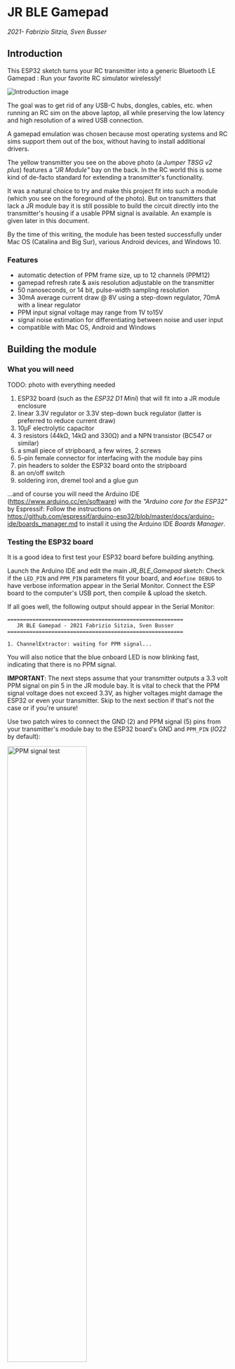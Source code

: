 # JR BLE Gamepad
*2021- Fabrizio Sitzia, Sven Busser*

## Introduction

This ESP32 sketch turns your RC transmitter into a generic Bluetooth LE Gamepad : Run your favorite RC simulator wirelessly!

![Introduction image](data/images/intro.jpg)

The goal was to get rid of any USB-C hubs, dongles, cables, etc. when running an RC sim on the above laptop, all while preserving the low latency and high resolution of a wired USB connection.

A gamepad emulation was chosen because most operating systems and RC sims support them out of the box, without having to install additional drivers.

The yellow transmitter you see on the above photo (a *Jumper T8SG v2 plus*) features a *"JR Module"* bay on the back. In the RC world this is some kind of de-facto standard for extending a transmitter's functionality.

It was a natural choice to try and make this project fit into such a module (which you see on the foreground of the photo). But on transmitters that lack a JR module bay it is still possible to build the circuit directly into the transmitter's housing if a usable PPM signal is available. An example is given later in this document.

By the time of this writing, the module has been tested successfully under Mac OS (Catalina and Big Sur), various Android devices, and Windows 10.

### Features

- automatic detection of PPM frame size, up to 12 channels (PPM12)
- gamepad refresh rate & axis resolution adjustable on the transmitter
- 50 nanoseconds, or 14 bit, pulse-width sampling resolution
- 30mA average current draw @ 8V using a step-down regulator, 70mA with a linear regulator
- PPM input signal voltage may range from 1V to15V
- signal noise estimation for differentiating between noise and user input
- compatible with Mac OS, Android and Windows




## Building the module

### What you will need

TODO: photo with everything needed

1. ESP32 board  (such as the *ESP32 D1 Mini*) that will fit into a JR module enclosure
2. linear 3.3V regulator or 3.3V step-down buck regulator (latter is preferred to reduce current draw)
3. 10µF electrolytic capacitor
4. 3 resistors (44kΩ, 14kΩ and 330Ω) and a NPN transistor (BC547 or similar)
5. a small piece of stripboard, a few wires, 2 screws
6. 5-pin female connector for interfacing with the module bay pins
7. pin headers to solder the ESP32 board onto the stripboard
8. an on/off switch
9. soldering iron, dremel tool and a glue gun

...and of course you will need the Arduino IDE (https://www.arduino.cc/en/software) with the *"Arduino core for the ESP32"* by Espressif: Follow the instructions on https://github.com/espressif/arduino-esp32/blob/master/docs/arduino-ide/boards_manager.md to install it using the Arduino IDE *Boards Manager*.

### Testing the ESP32 board

It is a good idea to first test your ESP32 board before building anything.

Launch the Arduino IDE and edit the main *JR_BLE_Gamepad* sketch: Check if the `LED_PIN` and `PPM_PIN` parameters fit your board, and `#define DEBUG` to have  verbose information appear in the Serial Monitor. Connect the ESP board to the computer's USB port, then compile & upload the sketch.

If all goes well, the following output should appear in the Serial Monitor:

	========================================================
	   JR BLE Gamepad - 2021 Fabrizio Sitzia, Sven Busser   
	========================================================
	
	1. ChannelExtractor: waiting for PPM signal...

You will also notice that the blue onboard LED is now blinking fast, indicating that there is no PPM signal.

**IMPORTANT**: The next steps assume that your transmitter outputs a 3.3 volt PPM signal on pin 5 in the JR module bay.
It is vital to check that the PPM signal voltage does not exceed 3.3V, as higher voltages might damage the ESP32 or even your transmitter. Skip to the next section if that's not the case or if you're unsure!

Use two patch wires to connect the GND (2) and PPM signal (5) pins from your transmitter's module bay to the ESP32 board's GND and `PPM_PIN` (*IO22* by default):

<img alt="PPM signal test" src="data/images/ppm_test.jpg" width="60%">

Configure your transmitter to output a PPM signal.

As soon as a PPM signal is detected you should see something like this appearing in the monitor log:

	2. NoiseEstimator: sampling noise...
	   Diff : 1 1 21 21 39 41 
	   Noise threshold (max) = 49
	
	3. GamepadRefresh: axisCount = 6
	   Unity bug workaround under Windows is active
	   No refresh rate channel: using REFRESH_RATE_DEFAULT = -25
	   Negative refresh rate --> 8-bit gamepad (compatibility mode) @ 25 Hz
	   Waiting for Bluetooth connection...

*Note: Ignore any "rmt" errors appearing immediately after this! BLE initialization interferes with RMT, causing a glitch.*

You will notice that the blue LED is now blinking slowly, indicating that there is no Bluetooth connection.

Open the Bluetooth settings on your computer. You should see a device called *JR Gamepad 8*.
Pair the device, and if all goes well the onboard LED will turn a steady blue, and a stream of axis values will appear in the serial monitor:

	63 63 64 64 41 127 / 25 Hz
	63 63 64 64 41 127 / 25 Hz
	63 63 64 64 41 127 / 25 Hz
	63 63 64 64 41 127 / 25 Hz
	63 63 64 64 41 127 / 25 Hz
	63 63 64 64 41 127 / 25 Hz

Those values appear at a slow rate when you are not touching the transmitter's sticks. But as soon as you wiggle the sticks it will jump to the specified refresh rate (25 Hz)

Go ahead and try your RC simulator now ;-)


### Building the circuit on a breadboard

Now build up the following circuit on a breadboard:

![schematic](data/images/schematic.png)
The real thing should look a bit like the photo below.

**IMPORTANT**: Never plug in the USB connector when the ESP32 board is being powered by another power source (such as the battery on the photo), as this could damage your board or your computer's USB port!

![breadboard](data/images/breadboard.jpg)

The purpose of the transistor circuit is to shift a wide range of input PPM signal voltages down or up to 3.3V.

If you had to skip the PPM test in the previous section, you may perform it safely now.


### Soldering the circuit on a stripboard

Those instructions assume that the stripboard circuit is intended to be fit into a Jumper-style "DIY box" that you can either order online, or 3D-print using the model included in this project.

Prepare a piece of stripboard with the following dimensions:

TODO: description with 3D-printed module case



## Transmitters lacking a module bay

Transmitters that lack a JR module bay can still be turned into a Bluetooth gamepad. The only condition is that they have to provide a usable PPM signal!

The XK X6 is an unexpensive transmitter that is bundled with the micro-heli that you see on the photo:

<img src="data/images/X6_front.jpg" width="80%" alt="X6 front view">

It lacks a module bay, but it does feature a trainer port on the back. Trainer ports typically carry a standard PPM8 signal:

<img src="data/images/X6_rear.jpg" width="80%" alt="X6 rear view">

The best way to find out is to actually measure the trainer port signal with an oscilloscope:

<img src="data/images/X6_PPM.jpg" width="80%" alt="X6 PPM signal">

And yes, it turns out to be a standard 8-channel PPM signal with 3.3V amplitude. That signal can be fed directly to an ESP32 IO pin. No voltage-level shifting is required!

The ESP32 needs a 3.3V source.

You could of course use a separate voltage regulator that you feed from the transmitter's battery but in this case it turns out that we can use power from the transmitter's onboard regulator: an AMS1117 3.3V linear voltage regulator with a 1A max current rating.

As the transmitter only draws 150mA, it should have no problem in providing the extra 30mA required for the ESP32 board.

The X6 main board also features measuring pads which are convenient for soldering the GND, 3.3V and PPM wires for the ESP32 board.
The wires have not been soldered directly to the ESP board but to a 3-pin header instead. The 3.3V wire is routed to a toggle switch (the blue one on the top right of the photo) before going to the 3-pin header.

The pin-header is secured with a screw at the location indicated by the arrow:

<img src="data/images/X6_pads.jpg" width="80%" alt="X6 measuring pads">

A servo cable, which mates with the 3-pin header above, is soldered to the ESP32 board.

The board stands upright on the left bottom side of the transmitter's back case. This was deemed the best location to avoid obstructing the Bluetooth antenna, while allowing access to the ESP board's USB port from the bottom of the transmitter:

<img src="data/images/X6_ESP32.jpg" width="80%" alt="X6 voltage regulator">

The ESP board has been secured with some hot glue (...you could go fancy and create a custom 3D-printed bracket instead, but for this "proof-of-concept" build hot glue does the trick ;-)

A hole has been drilled into the front of the transmitter's case for viewing the board's LEDs, and another hole on the bottom for accessing the USB port:

<img src="data/images/X6_LEDs.jpg" width="50%" alt="X6 voltage regulator">

#### Configuration

The X6 transmitter only offers limited configuration flexibility. The PPM signal cannot be tweaked and the channels and switches are hard-wired to fixed functions:

The first 4 channels are used for the sticks (aileron, elevator, throttle and rudder), the 5th is for setting the helicopter's tail gyro gain and the 6th is used for collective pitch.

Two different gyro gain values can be configured on the transmitter and toggled with a switch. That makes the "gyro gain" channel interesting as a "refresh rate channel" candidate!

The ESP32 has therefore been configured with `FORCE_CHANNEL_COUNT` and `REFRESH_RATE_CHANNEL` both set to 5. Two different gamepad modes / refresh rates can thus be configured on the transmitter.

The 4 channels for the stick functions are configured with a linear curve ranging from -100 to 100.

##### X6 transmitter with the BLE mod in action:

[!![XK X6 BLE demo](data/images/XK_X6_BLE_DEMO.jpg)](https://youtu.be/LZBl3hdAWv4)

##### Note:

The X6 transmitter has a quirk which interferes with the ESP32's initial noise estimation, resulting in a weird gamepad behaviour:

When powering on the transmitter, the throttle stick must be at its bottom position, otherwise the TX goes BEEP BEEP BEEP... until you move the stick down. That beeping disrupts the PPM signal! The X6 designers apparently deemed a proper-sounding BEEP to be more important than a timely PPM signal!

Therefore, make sure the throttle stick is at the bottom **<u>before</u>** switching on the transmitter.

## Usage & Fine-tuning

The default parameters of this sketch are tuned for maximum compatibility with gamepad drivers, not for maximum performance!

The defaults force a fixed 6-axis gamepad with low resolution (7 bit) and a 25Hz refresh rate. Your transmitter can do a lot better than that!

You should therefore modify the *Configurable parameters* in the main `JR_BLE_Gamepad` sketch, as explained in this section.

### Number of channels vs number of gamepads

A standard PPM signal contains 8 channels, which have to be mapped to gamepad axes.

Generic gamepad drivers however support at most 6 axes per gamepad: 4 analog stick axes plus 2 analog trigger buttons.

Therefore, if more than 6 channels are required, they will be mapped to a second gamepad. But some gamepad drivers (most notably Android) have trouble dealing with dual gamepad configurations, which is why the default setting is to limit the number of axes to 6.

Another issue with dual gamepad configurations is their support by RC simulators: The operating system properly recognizing two gamepads is only one part of the equation. A sim that is not limited to a single gamepad is the second part.

> The `FORCE_CHANNEL_COUNT` parameter is set to 6 by default, forcing a single gamepad configuration regardless of the number of channels available in the PPM signal.
>
> If you want to use all the available PPM channels, then set the `FORCE_CHANNEL_COUNT` parameter to 0 (zero).

### 7-, 8-, 15- and 16-bit axis resolutions

8-bit axis resolution is the norm for your average gamepad that does not feature the high-precision gimbals found in a good RC transmitter.

The USB HID standard (it's the same for Bluetooth) allows specifying 16-bit resolution axes, but not every gamepad driver supports this, which is why the default resolution is 8-bit.

Actually, the default resolution is effectively only 7-bit due to a workaround for a Unity engine bug under Windows. Only positive axis values are used when the workaround is enabled, cutting the available resolution in half!

> 8-bit resolution is selected by setting a negative gamepad refresh rate value.
> 16-bit resolution is selected by setting a positive gamepad refresh rate value.
>
> By default `REFRESH_RATE_DEFAULT` is set to -25, resulting in a 25 Hz gamepad refresh rate with 8-bit axis resolution. You can change this value of course, but a more flexible way is to use a *refresh rate channel* as explained later.
>
> If you do not intend to run RC simulators under Windows, you should disable the Unity bug workaround by setting `UNITY_BUG_WORKAROUND` to 0 (zero)
> The effect of the workaround is that only positive axis values are used instead of the full negative to positive value range, thus effectively cutting the axis resolution in half!
>
> While this has no impact in 16-bit *high-resolution* mode (pulse-width sampling resolution is 14-bit) the difference is quite noticeable in 8-bit *compatibility* mode!

### The refresh rate channel

The gamepad refresh rate specifies how often position updates are sent to the computer.

This is a critical setting that varies a lot among gamepad driver implementations: Too low a value and the sticks will feel unresponsive, too high a value and the gamepad driver will have trouble keeping up with the position updates, resulting in stuttering or extreme lag.
You should strive for the highest possible refresh rate that will not overwhelm your gamepad driver.

The idea behind a *refresh rate channel* is to use one of the PPM channels to set the gamepad refresh rate.

This will sacrifice one channel, but it will give you a lot more flexibility as you can select 8-bit or 16-bit axis resolution and set the gamepad refresh rate on the fly from your RC transmitter, without having to edit the configuration parameters and re-flash the ESP32 board!

> Set `REFRESH_RATE_CHANNEL` to the number of the channel that you want to use as the refresh rate channel.
> Note that the availability of a refresh rate channel overrides `REFRESH_RATE_DEFAULT`.
>
> If you do not want to use a refresh rate channel then set `REFRESH_RATE_CHANNEL` to 0 (zero).

### Gamepad modes

The gamepad refresh rate can be changed on the fly, for example by mapping the refresh rate channel to a rotary knob on your transmitter, or by mapping discrete channel values to different switch positions.

Switching between 8- and 16-bit axis resolutions and between single and dual gamepad modes however affects the structure of the data that is sent via Bluetooth (different HID reports) This means that the module has to be restarted in order for a mode switch to take effect. You may also have to un-pair & re-pair the module with the computer afterwards!

There are 8 gamepad modes in total:

| Bluetooth name  | Res / #ch | Comment                                                 |
| --------------- | ------------------------------------------------------------ | ------------------------------------------------------------ |
| JR Gamepad 8    | 8-bit / 6 | *Compatibility* mode<br />Necessary on some Android devices. |
| JR Gamepad 16   | 16-bit / 6 | *High-resolution* mode<br />This is the overall best performance mode. |
| JR Gamepad 2x8  | 8-bit / 12 | Use only if you're stuck with 8-bit and need more than 6 channels. |
| JR Gamepad 2x16 | 16-bit / 12 | The preferred choice if you need more than 6 channels. |
| JR Gamepad 7 | 7-bit / 6 | ...same as the above modes, but with the Unity bug under<br />Windows workaround enabled.<br />Resolution is cut in half, effectively losing 1 bit of precision! |
| JR Gamepad 15 | 15-bit / 6 |  |
| JR Gamepad 2x7 | 7-bit / 12 |  |
| JR Gamepad 2x15 | 15-bit / 12 |  |

### PPM frame size

A standard 8-channel PPM frame has a length of 22.5 milliseconds, which means that channel values are updated at a 44 Hz rate.

You can improve on this if your transmitter allows you to tweak the PPM signal settings: Only include the channels that you really need, and set a PPM frame size that you calculate using the following formula:

​	*`number of channels * 2 ms + 2.6 ms = frame size in milliseconds`*

The 2.6 ms in the above formula is the 2.5 ms minimum sync pulse length plus a little margin (...this sketch allows for shorter sync pulses than the standard 4.6 ms)

As an example, if you only need 6 channels you will get:

​	`6 * 2 ms + 2.6 ms = 14.6 ms`

This equates to a 68 Hz update rate, which is quite an improvement over 44 Hz!

You could reduce the frame size even further by using non-standard channel pulse-widths and a shorter sync pulse length, but this will render the module incompatible with standard PPM signals.

On transmitters runninng the open-source *DeviationTX* firmware, the PPM protocol and the number of channels is configured in the *Model setup* page:

<img src="data/images/num_channels.jpg" width="50%" alt="Number of PPM channels">

The frame size is defined in the PPM protocol's settings page:

<img src="data/images/frame_size.jpg" width="50%" alt="PPM frame size">

On *DeviationTX* the delta pulse width is set to 400 microseconds by default. You should set it to 500 to use the full sampling resolution, and limit all your channels to the -100 to +100 value range.

### The author's settings

The author's module is configured with `FORCE_CHANNEL_COUNT` set to 0 (zero), `REFRESH_RATE_CHANNEL`  to 6, and the  `UNITY_BUG_WORKAROUND` is enabled, so the transmitter can also be used on *Unity*-engine based simulators (such as *CGM Next* and *FPV Freerider*) on Windows PCs.

This gives a lot of flexibility when running various RC simulators on different systems, while at the same time allowing tuning the module's settings on the transmitter.

Six channels are sufficient for all the simulators used by the author (*CGM Next, FPV Freerider* and *Picasim*).
The channels are mapped as follows:

- The first 4 are used for the stick axes (aileron, elevator, throttle and rudder)
  On the transmitter they are mapped with a linear curve from -100 to 100
- The 5th channel is used to map additional functions that are put on switches, such as selecting different flight conditions, autorotation, retracting landing gear, etc.
- And the 6th is used as the refresh rate channel.

The Macbook runs at the 100 Hz maximum refresh rate (...because it can ;-)

But different refresh rates and modes have to be used on the Android devices: The *Bqeel Y4 Max* TV box only works reliably in 8-bit mode up to 25 Hz, while the *Blackview Tab 8* tablet works fine in 16-bit mode up to 80 Hz.

Different refresh rate channel values have therefore been mapped to different switch positions on the transmitter, to select the gamepad mode and refresh rate that best fits a particular system.



## Credits

| To           | For                                                          |
| ------------ | ------------------------------------------------------------ |
| Sven Busser  | the design of the 3D-printed JR module case and for beta-testing on Windows 10 |
| *lemmingdev* | the Arduino *ESP32-BLE-Gamepad* library (*JR Gamepad* borrows heavily from that code) |
| *chegewara*  | various ESP32 code examples, not only related to BLE         |

